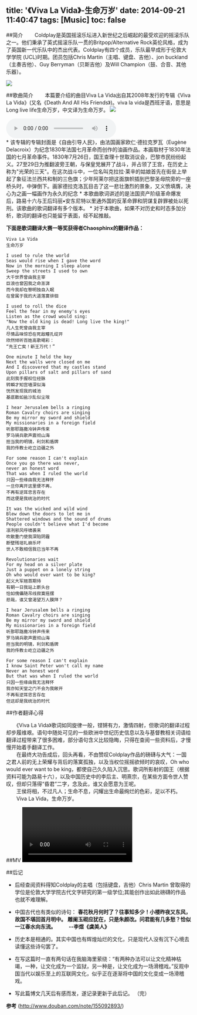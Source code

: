 title: '《Viva La Vida》-生命万岁'
date: 2014-09-21 11:40:47
tags: [Music]
toc: false
---

##简介
　　Coldplay是英国摇滚乐坛进入新世纪之后崛起的最受欢迎的摇滚乐队之一。他们秉承了英式摇滚乐队一贯的Britpop/Alternative Rock英伦风格，成为了英国新一代乐队中的杰出代表。Coldplay有四个成员，乐队最早成形于伦敦大学学院 (UCL)时期。团员包括Chris Martin（主唱、键盘、吉他）、jon buckland（主奏吉他）、Guy Berryman（贝斯吉他）及Will Champion（鼓、合音、其他乐器）。

![](/img/《viva-la-vida》-生命万岁/viva3.jpg)

##歌曲简介
　　本篇要介绍的曲目Viva La Vida出自其2008年发行的专辑《Viva La Vida》(又名《Death And All His Friends》)。viva la vida是西班牙语，意思是Long live life生命万岁，中文译为生命万岁。
![](/img/《viva-la-vida》-生命万岁/viva1.jpg)
<div>
<audio src="/img/《viva-la-vida》-生命万岁/b.mp3" controls="controls" preload="auto" /></div>
* 该专辑的专辑封面是《自由引导人民》，由法国画家欧仁·德拉克罗瓦（Eugène Delacroix）为纪念1830年法国七月革命而创作的油画作品。本画取材于1830年法国的七月革命事件。1830年7月26日，国王查理十世取消议会，巴黎市民纷纷起义。27至29日为推翻波旁王朝，与保皇党展开了战斗，并占领了王宫，在历史上称为"光荣的三天"。在这次战斗中，一位名叫克拉拉·莱辛的姑娘首先在街垒上举起了象征法兰西共和制的三色旗；少年阿莱尔把这面旗帜插到巴黎圣母院旁的一座桥头时，中弹倒下。画家德拉克洛瓦目击了这一悲壮激烈的景象，又义愤填膺，决心为之画一幅画作为永久的纪念
* 本歌曲歌词讲述的是法国资产阶级革命爆发后，路易十六与王后玛丽•安东尼特以里通外国的反革命罪和阴谋复辟罪被处以死刑。该歌曲的歌词翻译有多个版本。
* 对于本歌曲，如果不对历史和时态多加分析，歌词的翻译也只能留于表面，经不起推敲。


**下面是歌词翻译大赛一等奖获得者Chaosphinx的翻译作品：**


    Viva La Vida
    生命万岁  
    
    I used to rule the world  
    Seas would rise when I gave the word  
    Now in the morning I sleep alone  
    Sweep the streets I used to own  
    大千世界曾由我主宰  
    巨浪也曾因我之命澎湃  
    而今我却在黎明独自入眠  
    在曾属于我的大道落寞徘徊  
    
    I used to roll the dice  
    Feel the fear in my enemy's eyes  
    Listen as the crowd would sing:  
    "Now the old king is dead! Long live the king!"  
    凡人生死曾由我主宰  
    尽情品味惊恐在死敌瞳孔绽开  
    欣然倾听百姓高歌喝彩：  
    “先王亡矣！新王万代！”  
    
    One minute I held the key  
    Next the walls were closed on me  
    And I discovered that my castles stand  
    Upon pillars of salt and pillars of sand  
    此刻我手握权位经脉  
    转瞬才知宫墙深似海  
    恍然发现我的城池  
    基底散如盐沙乱似尘埃  
    
    I hear Jerusalem bells a ringing  
    Roman Cavalry choirs are singing  
    Be my mirror my sword and shield  
    My missionaries in a foreign field  
    听那耶路撒冷钟声传来  
    罗马骑兵歌声震彻山海  
    担当我的明镜，利剑和盾牌  
    我的传教士屹立边疆之外  
    
    For some reason I can't explain  
    Once you go there was never,  
    never an honest word  
    That was when I ruled the world  
    只因一些缘由我无法释怀  
    一旦你离开这里便不再，  
    不再有逆耳忠言存在  
    而这便是我统治的时代  
    
    It was the wicked and wild wind  
    Blew down the doors to let me in  
    Shattered windows and the sound of drums  
    People couldn't believe what I'd become  
    凛冽邪风呼啸袭来  
    吹散重门使我深陷阴霾  
    断壁残垣礼崩乐坏  
    世人不敢相信我已当年不再  
    
    Revolutionaries wait  
    For my head on a silver plate  
    Just a puppet on a lonely string  
    Oh who would ever want to be king?  
    起义大军翘首期待  
    有朝一日我站上断头台  
    恰如傀儡随吊线寂寞摇摆  
    悲哉，谁又曾渴望万人膜拜？  
    
    I hear Jerusalem bells a ringing  
    Roman Cavalry choirs are singing  
    Be my mirror my sword and shield  
    My missionaries in a foreign field  
    听那耶路撒冷钟声传来  
    罗马骑兵歌声震彻山海  
    担当我的明镜，利剑和盾牌  
    我的传教士屹立边疆之外  
    
    For some reason I can't explain  
    I know Saint Peter won't call my name  
    Never an honest word  
    But that was when I ruled the world  
    只因一些缘由我无法释怀  
    我亦知天堂之门不会为我敞开  
    不再有逆耳忠言存在  
    但这却是我统治的时代

##作者翻译心得

　　《Viva La Vida》歌词如同旋律一般，铿锵有力，激情四射，但歌词的翻译过程却步履维艰。语句中随处可见的一些欧洲中世纪历史信息以及与基督教相关词语给翻译过程带来了很多困难，部分语句含义比较隐晦，只得在查阅一些资料后，才慢慢开始着手翻译工作。  
　　在最终大功告成后，回头再看，不由赞叹Coldplay作品的磅礴与大气：一国之君人前的无上荣耀与背后的落寞孤独，以及当权位摇摇欲倾时的哀叹，Oh who would ever want to be king，都使自己久久陷入沉思。歌词所影射的国王（根据资料可能为路易十六），以及中国历史中的李后主、明熹宗，在某些方面令世人赞叹，但却只落得“昏君”二字，念及此，谁又会愿意为王呢。  
　　王侯将相，不过凡人；生命不息，闪耀出生命最绚烂的色彩，足以不朽。  
　　Viva La Vida，生命万岁。

##MV
<video controls="controls" src="/img/《viva-la-vida》-生命万岁/a.mp4" ></video>

##后记
* 后经查阅资料得知Coldplay的主唱（包括键盘，吉他）Chris Martin 曾取得的学位是伦敦大学学院古代文字研究的第一级学位;其能创作出如此磅礴的作品也就不难理解。
* 中国古代也有类似的诗句：
**春花秋月何时了？往事知多少！小楼昨夜又东风，故国不堪回首月明中。**
**雕阑玉砌应犹在，只是朱颜改。问君能有几多愁？恰似一江春水向东流。　　　--李煜《虞美人》**

* 历史本是相通的。其实中国也有辉煌灿烂的文化，只是现代人没有沉下心境去读懂这些诗句罢了。
* 在写这篇时一直有两句话在我脑海里萦绕：“有两种办法可以让文化精神枯竭，一种，让文化成为一个监狱，另一种是，让文化成为一场滑稽戏。”反观中国当代以娱乐至上的互联网文化，似乎正在逐渐将中国的文化变成一场滑稽戏。
* 写此篇博文几天后有感而发，遂记录更新于此后记。
（完）

**参考**
(http://www.douban.com/note/155092893/)
